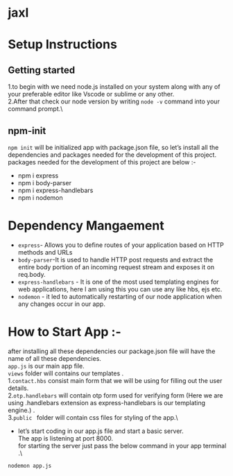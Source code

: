 # jaxl
# Setup Instructions
## Getting started
1.to begin with we need node.js installed on your system along with any of your preferable editor like Vscode or sublime or any other.\
2.After that check our node version by writing `node -v` command into your command prompt.\

## npm-init
`npm init` will be initialized app with package.json file, so let’s install all the dependencies and packages needed for the development of this project.\
packages needed for the development of this project are below :-
* npm i express 
* npm i body-parser 
* npm i express-handlebars 
* npm i nodemon

# Dependency Mangaement

* `express`- Allows you to define routes of your application based on HTTP methods and URLs
*  `body-parser`-It is used to handle HTTP post requests and extract the entire body portion of an incoming request stream and exposes it on req.body.
*  `express-handlebars` - It is one of the most used templating engines for web applications, here I am using this you can use any like  hbs, ejs etc.
*  `nodemon` - it led to automatically restarting of our node application when any changes occur in our app.
# How to Start App :-
after installing all these dependencies our package.json file will have the name of all these dependencies.\
`app.js` is our main app file.\
`views` folder will contains our templates .\
1.`contact.hbs` consist main form that we will be using for filling out the user details.\
2.`otp.handlebars` will contain otp form used for verifying form (Here we are using .handlebars extension as express-handlebars is our templating engine.) .\
3.`public ` folder will contain css files for styling of the app.\
* let’s start coding in our app.js file and start a basic server.\
The app is listening at port 8000.\
for starting the server just pass the below command in your app terminal .\

`nodemon app.js`

